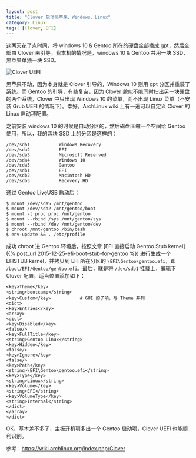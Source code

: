 ```yaml
---
layout: post
title: "Clover 启动黑苹果、Windows、Linux"
category: Linux
tags: [Clover, EFI]
---
```


这两天花了点时间，将 windows 10 & Gentoo 所在的硬盘全部换成 gpt，然后全部由 Clover 来引导。我本机的情况是，windows 10 & Gentoo 共用一块 SSD，黑苹果单独一块 SSD。

![Clover UEFI](http://cdn.09hd.com/images/2015/12/clover.jpg)

<!-- more -->
黑苹果不动，因为本身就是 Clover 引导的，Windows 10 则用 gpt 分区并重装了系统。而 Gentoo 的引导，有些复杂，因为 Clover 貌似不能同时扫出另一块硬盘的两个系统，Clover 中只出现 Windows 10 的菜单，而不出现 Linux 菜单（不安装 Grub UEFI 的情况下）。幸好，ArchLinux wiki 上有一遍可以自定义 Clover 的 Linux 启动项配置。

之前安装 windows 10 的时候是自动分区的，然后磁盘压缩一个空间给 Gentoo 使用，所以，我的两块 SSD 上的分区是这样的：

```
/dev/sda1           Windows Recovery
/dev/sda2           EFI
/dev/sda3           Microsoft Reserved
/dev/sda4           Windows 10
/dev/sda5           Gentoo
/dev/sdb1           EFI
/dev/sdb2           Macintosh HD
/dev/sdb3           Recovery HD
```

通过 Gentoo LiveUSB 启动后：

```
$ mount /dev/sda5 /mnt/gentoo
$ mount /dev/sda2 /mnt/gentoo/boot
$ mount -t proc proc /mnt/gentoo
$ mount --rbind /sys /mnt/gentoo/sys
$ mount --rbind /dev /mnt/gentoo/dev
$ chroot /mnt/gentoo /bin/bash
$ env-update && . /etc/profile
```

成功 chroot 进 Gentoo 环境后，按照文章 [EFI 直接启动 Gentoo Stub kernel]({% post_url 2015-12-25-efi-boot-stub-for-gentoo %}) 进行生成一个 EFISTUB kernel，并拷贝到 EFI 所在分区的 `\EFI\Gentoo\gentoo.efi`，即 `/boot/EFI/Gentoo/gentoo.efi`。最后，就是将 `/dev/sdb1` 挂载上，编辑下 Clover 配置，适当位置添加如下：

```
<key>Theme</key>
<string>bootcamp</string>
<key>Custom</key>           # GUI 的子项，与 Theme 并列
<dict>
<key>Entries</key>
<array>
<dict>
<key>Disabled</key>
<false/>
<key>FullTitle</key>
<string>Gentoo Linux</string>
<key>Hidden</key>
<false/>
<key>Ignore</key>
<false/>
<key>Path</key>
<string>\EFI\Gentoo\gentoo.efi</string>
<key>Type</key>
<string>Linux</string>
<key>Volume</key>
<string>EFI</string>
<key>VolumeType</key>
<string>Internal</string>
</dict>
</array>
</dict>
```

OK，基本差不多了，主板开机项多出一个 Gentoo 启动项，Clover UEFI 也能顺利识别。

参考：<https://wiki.archlinux.org/index.php/Clover>
